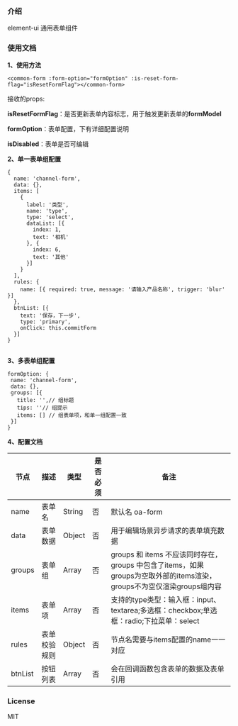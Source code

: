 ### 介绍
element-ui 通用表单组件

### 使用文档

**1、使用方法**

```
<common-form :form-option="formOption" :is-reset-form-flag="isResetFormFlag"></common-form>
```
接收的props:

**isResetFormFlag**：是否更新表单内容标志，用于触发更新表单的**formModel**

**formOption**：表单配置，下有详细配置说明

**isDisabled**：表单是否可编辑

**2、单一表单组配置**

```
{
  name: 'channel-form',
  data: {},
  items: [
    {
      label: '类型',
      name: 'type',
      type: 'select',
      dataList: [{
        index: 1,
        text: '相机'
      }, {
        index: 6,
        text: '其他'
      }]
    }
  ],
  rules: {
    name: [{ required: true, message: '请输入产品名称', trigger: 'blur' }]
  },
  btnList: [{
    text: '保存，下一步',
    type: 'primary',
    onClick: this.commitForm
  }]
}
 
```

**3、多表单组配置**

```
formOption: {
 name: 'channel-form',
 data: {},
 groups: [{
   title: '',// 组标题
   tips: ''// 组提示
   items: [] // 组表单项，和单一组配置一致
 }]
}
```
**4、配置文档**

| 节点 | 描述 | 类型 |是否必须|备注|
| ------------- |-------------| -----| -----| -----|
| name| 表单名 | String|否|默认名 oa-form|
| data| 表单数据 | Object|否|用于编辑场景异步请求的表单填充数据|
| groups| 表单组 | Array|否|groups 和 items 不应该同时存在，groups 中包含了items，如果groups为空取外部的items渲染，groups不为空仅渲染groups组内容|
| items| 表单项 | Array|否|支持的type类型：输入框：input、textarea;多选框：checkbox;单选框：radio;下拉菜单：select|
| rules| 表单校验规则 | Object|否|节点名需要与items配置的name一一对应|
| btnList| 按钮列表 | Array|否|会在回调函数包含表单的数据及表单引用|



### License
MIT
